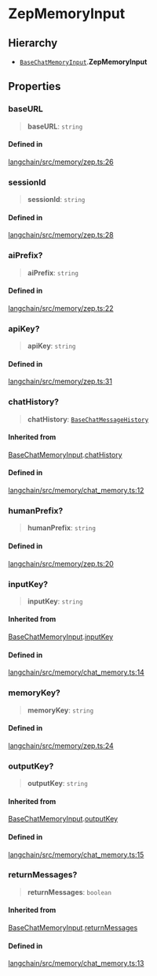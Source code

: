 ZepMemoryInput
==============

Hierarchy[​](#hierarchy "Direct link to Hierarchy")
---------------------------------------------------

*   [`BaseChatMemoryInput`](/docs/api/memory/interfaces/BaseChatMemoryInput).**ZepMemoryInput**

Properties[​](#properties "Direct link to Properties")
------------------------------------------------------

### baseURL[​](#baseurl "Direct link to baseURL")

> **baseURL**: `string`

#### Defined in[​](#defined-in "Direct link to Defined in")

[langchain/src/memory/zep.ts:26](https://github.com/hwchase17/langchainjs/blob/46e1734/langchain/src/memory/zep.ts#L26)

### sessionId[​](#sessionid "Direct link to sessionId")

> **sessionId**: `string`

#### Defined in[​](#defined-in-1 "Direct link to Defined in")

[langchain/src/memory/zep.ts:28](https://github.com/hwchase17/langchainjs/blob/46e1734/langchain/src/memory/zep.ts#L28)

### aiPrefix?[​](#aiprefix "Direct link to aiPrefix?")

> **aiPrefix**: `string`

#### Defined in[​](#defined-in-2 "Direct link to Defined in")

[langchain/src/memory/zep.ts:22](https://github.com/hwchase17/langchainjs/blob/46e1734/langchain/src/memory/zep.ts#L22)

### apiKey?[​](#apikey "Direct link to apiKey?")

> **apiKey**: `string`

#### Defined in[​](#defined-in-3 "Direct link to Defined in")

[langchain/src/memory/zep.ts:31](https://github.com/hwchase17/langchainjs/blob/46e1734/langchain/src/memory/zep.ts#L31)

### chatHistory?[​](#chathistory "Direct link to chatHistory?")

> **chatHistory**: [`BaseChatMessageHistory`](/docs/api/schema/classes/BaseChatMessageHistory)

#### Inherited from[​](#inherited-from "Direct link to Inherited from")

[BaseChatMemoryInput](/docs/api/memory/interfaces/BaseChatMemoryInput).[chatHistory](/docs/api/memory/interfaces/BaseChatMemoryInput#chathistory)

#### Defined in[​](#defined-in-4 "Direct link to Defined in")

[langchain/src/memory/chat\_memory.ts:12](https://github.com/hwchase17/langchainjs/blob/46e1734/langchain/src/memory/chat_memory.ts#L12)

### humanPrefix?[​](#humanprefix "Direct link to humanPrefix?")

> **humanPrefix**: `string`

#### Defined in[​](#defined-in-5 "Direct link to Defined in")

[langchain/src/memory/zep.ts:20](https://github.com/hwchase17/langchainjs/blob/46e1734/langchain/src/memory/zep.ts#L20)

### inputKey?[​](#inputkey "Direct link to inputKey?")

> **inputKey**: `string`

#### Inherited from[​](#inherited-from-1 "Direct link to Inherited from")

[BaseChatMemoryInput](/docs/api/memory/interfaces/BaseChatMemoryInput).[inputKey](/docs/api/memory/interfaces/BaseChatMemoryInput#inputkey)

#### Defined in[​](#defined-in-6 "Direct link to Defined in")

[langchain/src/memory/chat\_memory.ts:14](https://github.com/hwchase17/langchainjs/blob/46e1734/langchain/src/memory/chat_memory.ts#L14)

### memoryKey?[​](#memorykey "Direct link to memoryKey?")

> **memoryKey**: `string`

#### Defined in[​](#defined-in-7 "Direct link to Defined in")

[langchain/src/memory/zep.ts:24](https://github.com/hwchase17/langchainjs/blob/46e1734/langchain/src/memory/zep.ts#L24)

### outputKey?[​](#outputkey "Direct link to outputKey?")

> **outputKey**: `string`

#### Inherited from[​](#inherited-from-2 "Direct link to Inherited from")

[BaseChatMemoryInput](/docs/api/memory/interfaces/BaseChatMemoryInput).[outputKey](/docs/api/memory/interfaces/BaseChatMemoryInput#outputkey)

#### Defined in[​](#defined-in-8 "Direct link to Defined in")

[langchain/src/memory/chat\_memory.ts:15](https://github.com/hwchase17/langchainjs/blob/46e1734/langchain/src/memory/chat_memory.ts#L15)

### returnMessages?[​](#returnmessages "Direct link to returnMessages?")

> **returnMessages**: `boolean`

#### Inherited from[​](#inherited-from-3 "Direct link to Inherited from")

[BaseChatMemoryInput](/docs/api/memory/interfaces/BaseChatMemoryInput).[returnMessages](/docs/api/memory/interfaces/BaseChatMemoryInput#returnmessages)

#### Defined in[​](#defined-in-9 "Direct link to Defined in")

[langchain/src/memory/chat\_memory.ts:13](https://github.com/hwchase17/langchainjs/blob/46e1734/langchain/src/memory/chat_memory.ts#L13)